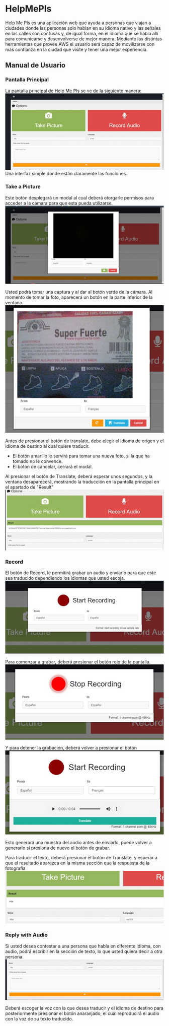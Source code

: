# HelpMePls
 Help Me Pls es una aplicación web que ayuda a personas que viajan a ciudades donde las personas solo hablan en su idioma nativo y las señales en las calles son confusas y, de igual forma, en el idioma que se habla allí para comunicarse y desenvolverse de mejor manera. Mediante las distintas herramientas que provee AWS el usuario será capaz de movilizarse con más confianza en la ciudad que visite y tener una mejor experiencia.

## Manual de Usuario

### Pantalla Principal
La pantalla principal de Help Me Pls se ve de la siguiente manera:
![](demo_images/img1.jpg) 
Una interfaz simple donde están claramente las funciones. 

### Take a Picture
Este botón desplegará un modal al cual deberá otorgarle permisos para acceder a la cámara para que esta pueda utilizarse.
![](demo_images/img2.jpg) 

Usted podrá tomar una captura y al dar al botón verde de la cámara. Al momento de tomar la foto, aparecerá un botón en la parte inferior de la ventana.
![](demo_images/img3.jpg) 

Antes de presionar el botón de translate, debe elegir el idioma de origen y el idioma de destino al cual quiere traducir.
- El botón amarillo le servirá para tomar una nueva foto, si la que ha tomado no le convence.
- El botón de cancelar, cerrará el modal.

Al presionar el botón de Translate, deberá esperar unos segundos, y la ventana desaparecerá, mostrando la traducción en la pantalla principal en el apartado de "Result"
![](demo_images/img4.jpg) 


### Record
El botón de Record, le permitirá grabar un audio y enviarlo para que este sea traducido dependiendo los idiomas que usted escoja. 
![](demo_images/img5.jpg) 

Para comenzar a grabar, deberá presionar el botón rojo de la pantalla.
![](demo_images/img6.jpg) 

Y para detener la grabación, deberá volver a presionar el botón
![](demo_images/img7.jpg) 

Esto generará una muestra del audio antes de enviarlo, puede volver a generarlo si presiona de nuevo el botón de grabar. 

Para traducir el texto, deberá presionar el botón de Translate, y esperar a que el resultado aparezca en la misma sección que la respuesta de la fotografía
![](demo_images/img8.jpg) 

### Reply with Audio
Si usted desea contestar a una persona que habla en diferente idioma, con audio, podrá escribir en la sección de texto, lo que usted quiera decir a otra persona.
![](demo_images/img9.jpg) 

Deberá escoger la voz con la que desea traducir y el idioma de destino para posteriormente presionar el botón anaranjado, el cual reproducirá el audio con la voz de su texto traducido.

